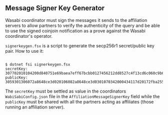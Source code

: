 Message Signer Key Generator
----------

Wasabi coordinator must sign the messages it sends to the affiliation servers to allow partners to verify the authenticity of the query and
be able to use the signed coinjoin notification as a prove against the Wasabi coordinator's operator.

`signerkeygen.fsx` is a script to generate the secp256r1 secret/public key pair. How to use it:

```asxx

$ dotnet fsi signerkeygen.fsx
secretKey: 307702010104200d840751e69baea7eff67bcbb0127456212dd8527c4f13cd6c060c9b69bfd7caa00a06082a8648ce3d030107a1440342000434117d20172fba255253d8b1474144cd8617786c249890517d0e377139af681fe08fad98071334796d97eba280ffaa5e04d65fc68f1860dc39a391a23a048c8f
publicKey: 3059301306072a8648ce3d020106082a8648ce3d0301070342000434117d20172fba255253d8b1474144cd8617786c249890517d0e377139af681fe08fad98071334796d97eba280ffaa5e04d65fc68f1860dc39a391a23a048c8f
```

The `secretKey` must be settled as value in the coordinators `WabiSabiConfig.json` file in the `AffiliationMessageSignerKey` field while the `publicKey` must be
shared with all the partners acting as affiliates (those running an affiliation server).

